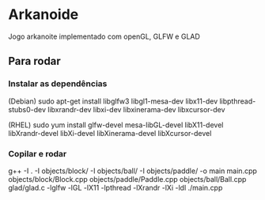 # Arkanoide
Jogo arkanoite implementado com openGL, GLFW e GLAD

## Para rodar

### Instalar as dependências 
(Debian)
sudo apt-get install libglfw3 libgl1-mesa-dev libx11-dev libpthread-stubs0-dev libxrandr-dev libxi-dev libxinerama-dev libxcursor-dev

(RHEL)
sudo yum install glfw-devel mesa-libGL-devel libX11-devel libXrandr-devel libXi-devel libXinerama-devel libXcursor-devel

### Copilar e rodar
g++ -I . -I objects/block/ -I objects/ball/ -I objects/paddle/ -o main main.cpp objects/block/Block.cpp objects/paddle/Paddle.cpp objects/ball/Ball.cpp glad/glad.c -lglfw -lGL -lX11 -lpthread -lXrandr -lXi -ldl
./main.cpp